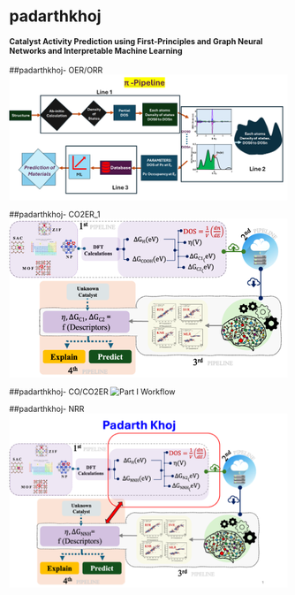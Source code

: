 # padarthkhoj
#### Catalyst Activity Prediction using First-Principles and Graph Neural Networks and Interpretable Machine Learning

##padarthkhoj- OER/ORR
![OER/ORR](images/pi-pipeline.png)



##padarthkhoj- CO2ER_1
![Part I Workflow](images/CO2ER.png)




##padarthkhoj- CO/CO2ER
![Part I Workflow](images/CO_CO2ER.)




##padarthkhoj- NRR
![Part I Workflow](images/NRR.tif)
